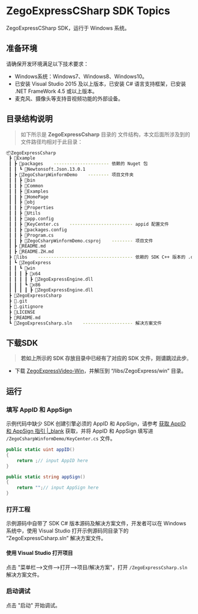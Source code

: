 # ZegoExpressCSharp SDK Topics

ZegoExpressCSharp SDK，运行于 Windows 系统。

## 准备环境

请确保开发环境满足以下技术要求：

* Windows系统：Windows7、Windows8、Windows10。
* 已安装 Visual Studio 2015 及以上版本，已安装 C# 语言支持框架，已安装 .NET FrameWork 4.5 或以上版本。
* 麦克风、摄像头等支持音视频功能的外部设备。

## 目录结构说明

> 如下所示是 **ZegoExpressCsharp** 目录的 文件结构，本文后面所涉及到的文件路径均相对于此目录：

```bash
📦ZegoExpressCsharp
 ┣ 📂Example
 ┃ ┣ 📂packages    --------------------- 依赖的 Nuget 包
 ┃ ┃ ┗ 📂Newtonsoft.Json.13.0.1
 ┃ ┣ 📂ZegoCsharpWinformDemo    -------- 项目文件夹
 ┃ ┃ ┣ 📂bin
 ┃ ┃ ┣ 📂Common
 ┃ ┃ ┣ 📂Examples
 ┃ ┃ ┣ 📂HomePage
 ┃ ┃ ┣ 📂obj
 ┃ ┃ ┣ 📂Properties
 ┃ ┃ ┣ 📂Utils
 ┃ ┃ ┣ 📜app.config
 ┃ ┃ ┣ 📜KeyCenter.cs    ------------------------ appid 配置文件
 ┃ ┃ ┣ 📜packages.config
 ┃ ┃ ┣ 📜Program.cs
 ┃ ┃ ┣ 📜ZegoCsharpWinformDemo.csproj    -------- 项目文件
 ┃ ┣ 📜README.md
 ┃ ┣ 📜README.ZH.md
 ┣ 📂libs    ------------------------------------ 依赖的 SDK C++ 版本的 .dll 库文件
 ┃ ┗ 📂ZegoExpress
 ┃ ┃ ┗ 📂win
 ┃ ┃ ┃ ┣ 📂x64
 ┃ ┃ ┃ ┃ ┣ 📜ZegoExpressEngine.dll
 ┃ ┃ ┃ ┗ 📂x86
 ┃ ┃ ┃ ┃ ┣ 📜ZegoExpressEngine.dll
 ┣ 📂ZegoExpressCsharp
 ┣ 📜.git
 ┣ 📜.gitignore
 ┣ 📜LICENSE
 ┣ 📜README.md
 ┗ 📜ZegoExpressCsharp.sln    ------------------- 解决方案文件
```

## 下载SDK

> **若如上所示的 SDK 存放目录中已经有了对应的 SDK 文件，则请跳过此步**。

* 下载 [ZegoExpressVideo-Win](https://storage.zego.im/express/video/windows/zego-express-video-windows.zip)，并解压到 “/libs/ZegoExpress/win” 目录。

## 运行

### 填写 AppID 和 AppSign

示例代码中缺少 SDK 创建引擎必须的 AppID 和 AppSign，请参考 [获取 AppID 和 AppSign 指引 \|_blank](https://doc.zego.im/API/HideDoc/GetExpressAppIDGuide/GetAppIDGuideline.html) 获取，并将 AppID 和 AppSign 填写进 `/ZegoCsharpWinformDemo/KeyCenter.cs` 文件。

```c#
public static uint appID()
{
    return ;// input AppID here
}

public static string appSign()
{
    return "";// input AppSign here
}
```

### 打开工程

示例源码中自带了 SDK C# 版本源码及解决方案文件，开发者可以在 Windows 系统中，使用 Visual Studio 打开示例源码同目录下的 “ZegoExpressCsharp.sln” 解决方案文件。

#### 使用 Visual Studio 打开项目

点击 "菜单栏-->文件-->打开-->项目/解决方案"，打开 `/ZegoExpressCsharp.sln` 解决方案文件。

### 启动调试

点击 "启动" 开始调试。
